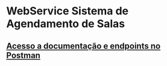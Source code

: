# WebService Sistema de Agendamento de Salas

<a href="https://www.getpostman.com/collections/3fdfad126c73b52ec057"><h2>Acesso a documentação e endpoints no Postman</h2></a>
